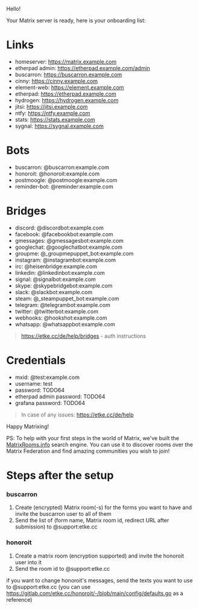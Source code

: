 Hello!

Your Matrix server is ready, here is your onboarding list:

# Links

* homeserver: https://matrix.example.com
* etherpad admin: https://etherpad.example.com/admin
* buscarron: https://buscarron.example.com
* cinny: https://cinny.example.com
* element-web: https://element.example.com
* etherpad: https://etherpad.example.com
* hydrogen: https://hydrogen.example.com
* jitsi: https://jitsi.example.com
* ntfy: https://ntfy.example.com
* stats: https://stats.example.com
* sygnal: https://sygnal.example.com


# Bots

* buscarron: @buscarron:example.com
* honoroit: @honoroit:example.com
* postmoogle: @postmoogle:example.com
* reminder-bot: @reminder:example.com


# Bridges

* discord: @discordbot:example.com
* facebook: @facebookbot:example.com
* gmessages: @gmessagesbot:example.com
* googlechat: @googlechatbot:example.com
* groupme: @_groupmepuppet_bot:example.com
* instagram: @instagrambot:example.com
* irc: @heisenbridge:example.com
* linkedin: @linkedinbot:example.com
* signal: @signalbot:example.com
* skype: @skypebridgebot:example.com
* slack: @slackbot:example.com
* steam: @_steampuppet_bot:example.com
* telegram: @telegrambot:example.com
* twitter: @twitterbot:example.com
* webhooks: @hookshot:example.com
* whatsapp: @whatsappbot:example.com


> https://etke.cc/de/help/bridges - auth instructions

# Credentials

* mxid: @test:example.com
* username: test
* password: TODO64
* etherpad admin password: TODO64
* grafana password: TODO64


> In case of any issues: https://etke.cc/de/help

Happy Matrixing!

PS: To help with your first steps in the world of Matrix, we've built the [MatrixRooms.info](https://matrixrooms.info) search engine. You can use it to discover rooms over the Matrix Federation and find amazing communities you wish to join!

# Steps after the setup

### buscarron

1. Create (encrypted) Matrix room(-s) for the forms you want to have and invite the buscarron user to all of them
2. Send the list of (form name, Matrix room id, redirect URL after submission) to @support:etke.cc

### honoroit

1. Create a matrix room (encryption supported) and invite the honoroit user into it
2. Send the room id to @support:etke.cc

if you want to change honoroit's messages, send the texts you want to use to @support:etke.cc (you can use https://gitlab.com/etke.cc/honoroit/-/blob/main/config/defaults.go as a reference)

